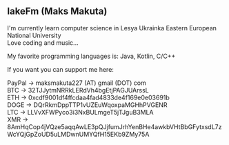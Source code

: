 ## lakeFm (Maks Makuta)

I'm currently learn computer science in Lesya Ukrainka Eastern European National University <br>
Love coding and music...

My favorite programming languages is: Java, Kotlin, C/C++ <br>

If you want you can support me here: <br>

PayPal -> maksmakuta227 (AT) gmail (DOT) com <br>
BTC -> 32TJJytmNRRkLERdVh4bgEtjPAGJUArssL<br>
ETH -> 0xcdf9001df4ffcdaa4fad4833de4f169e0e03691b<br>
DOGE -> DQrRkmDppTTP1vUZEuWqoxpaMGHhPVGENR<br>
LTC -> LLVvXFWPyco3i3NxBULmgeT5jTJguB3MLA<br>
XMR -> 8AmHqCop4jVQze5aqqAwLE3pQJjfumJrhYenBHe4awkbVHtBbGFytxsdL7zWcYQjGpZoUD5uLMDwnUMYQfH15EKb9ZMy75A<br>

 <!-- Last Update 14.12.2020 -->
